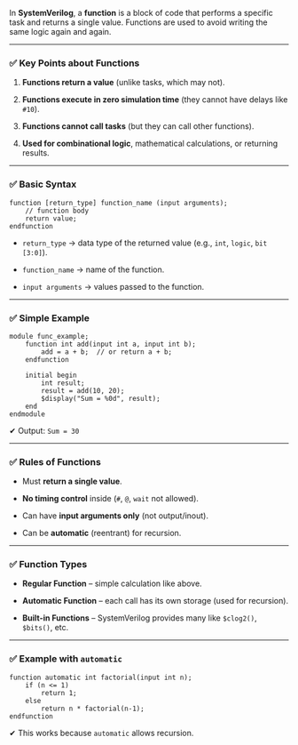 In **SystemVerilog**, a **function** is a block of code that performs a specific task and returns a single value. Functions are used to avoid writing the same logic again and again.

----------

### ✅ **Key Points about Functions**

1.  **Functions return a value** (unlike tasks, which may not).
    
2.  **Functions execute in zero simulation time** (they cannot have delays like `#10`).
    
3.  **Functions cannot call tasks** (but they can call other functions).
    
4.  **Used for combinational logic**, mathematical calculations, or returning results.
    

----------

### ✅ **Basic Syntax**

```
function [return_type] function_name (input arguments);
    // function body
    return value;
endfunction
``` 

-   `return_type` → data type of the returned value (e.g., `int`, `logic`, `bit [3:0]`).
    
-   `function_name` → name of the function.
    
-   `input arguments` → values passed to the function.
    

----------

### ✅ **Simple Example**

```
module func_example;
    function int add(input int a, input int b);
        add = a + b;  // or return a + b;
    endfunction

    initial begin
        int result;
        result = add(10, 20);
        $display("Sum = %0d", result);
    end
endmodule
``` 

✔ Output: `Sum = 30`

----------

### ✅ **Rules of Functions**

-   Must **return a single value**.
    
-   **No timing control** inside (`#`, `@`, `wait` not allowed).
    
-   Can have **input arguments only** (not output/inout).
    
-   Can be **automatic** (reentrant) for recursion.
    

----------

### ✅ **Function Types**

-   **Regular Function** – simple calculation like above.
    
-   **Automatic Function** – each call has its own storage (used for recursion).
    
-   **Built-in Functions** – SystemVerilog provides many like `$clog2()`, `$bits()`, etc.
    

----------

### ✅ **Example with `automatic`**

```
function automatic int factorial(input int n);
    if (n <= 1)
        return 1;
    else
        return n * factorial(n-1);
endfunction
``` 

✔ This works because `automatic` allows recursion.